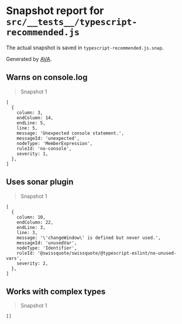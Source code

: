 # Snapshot report for `src/__tests__/typescript-recommended.js`

The actual snapshot is saved in `typescript-recommended.js.snap`.

Generated by [AVA](https://avajs.dev).

## Warns on console.log

> Snapshot 1

    [
      {
        column: 3,
        endColumn: 14,
        endLine: 5,
        line: 5,
        message: 'Unexpected console statement.',
        messageId: 'unexpected',
        nodeType: 'MemberExpression',
        ruleId: 'no-console',
        severity: 1,
      },
    ]

## Uses sonar plugin

> Snapshot 1

    [
      {
        column: 10,
        endColumn: 22,
        endLine: 3,
        line: 3,
        message: '\'changeWindow\' is defined but never used.',
        messageId: 'unusedVar',
        nodeType: 'Identifier',
        ruleId: '@swissquote/swissquote/@typescript-eslint/no-unused-vars',
        severity: 2,
      },
    ]

## Works with complex types

> Snapshot 1

    []
